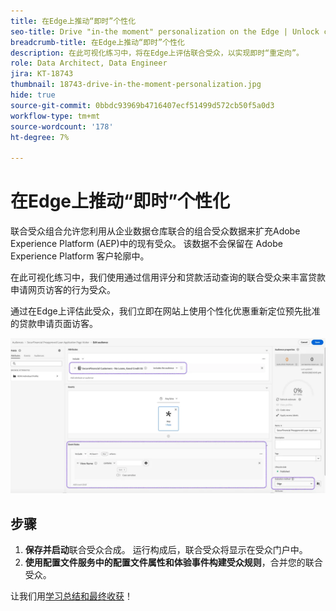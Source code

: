 ```yaml
---
title: 在Edge上推动“即时”个性化
seo-title: Drive "in-the moment" personalization on the Edge | Unlock cross-channel insights with Federated Audience Composition
breadcrumb-title: 在Edge上推动“即时”个性化
description: 在此可视化练习中，将在Edge上评估联合受众，以实现即时“重定向”。
role: Data Architect, Data Engineer
jira: KT-18743
thumbnail: 18743-drive-in-the-moment-personalization.jpg
hide: true
source-git-commit: 0bbdc93969b4716407ecf51499d572cb50f5a0d3
workflow-type: tm+mt
source-wordcount: '178'
ht-degree: 7%

---
```



# 在Edge上推动“即时”个性化

联合受众组合允许您利用从企业数据仓库联合的组合受众数据来扩充Adobe Experience Platform (AEP)中的现有受众。 该数据不会保留在 Adobe Experience Platform 客户轮廓中。

在此可视化练习中，我们使用通过信用评分和贷款活动查询的联合受众来丰富贷款申请网页访客的行为受众。

通过在Edge上评估此受众，我们立即在网站上使用个性化优惠重新定位预先批准的贷款申请页面访客。

![边缘受众扩充](assets/edge-audience-enrich.png)

## 步骤

1. **保存并启动**&#x200B;联合受众合成。 运行构成后，联合受众将显示在受众门户中。
2. **使用配置文件服务中的配置文件属性和体验事件构建受众规则**，合并您的联合受众。

让我们用[学习总结和最终收获](conclusion.md)！
